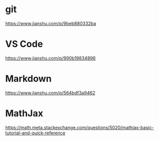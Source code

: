 # git
https://www.jianshu.com/p/9beb880332ba

# VS Code
https://www.jianshu.com/p/990b19834896

# Markdown
https://www.jianshu.com/p/564bdf3a9462

# MathJax
https://math.meta.stackexchange.com/questions/5020/mathjax-basic-tutorial-and-quick-reference